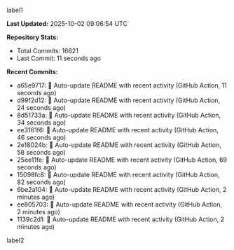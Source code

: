 
label1 
<!-- ACTIVITY_START -->
**Last Updated:** 2025-10-02 09:06:54 UTC

**Repository Stats:**
- Total Commits: 16621
- Last Commit: 11 seconds ago

**Recent Commits:**
- a65e9717: 🤖 Auto-update README with recent activity (GitHub Action, 11 seconds ago)
- d99f2d12: 🤖 Auto-update README with recent activity (GitHub Action, 24 seconds ago)
- 8d51733a: 🤖 Auto-update README with recent activity (GitHub Action, 34 seconds ago)
- ee3161f6: 🤖 Auto-update README with recent activity (GitHub Action, 46 seconds ago)
- 2e18024b: 🤖 Auto-update README with recent activity (GitHub Action, 58 seconds ago)
- 25ee11fe: 🤖 Auto-update README with recent activity (GitHub Action, 69 seconds ago)
- 15098fc8: 🤖 Auto-update README with recent activity (GitHub Action, 82 seconds ago)
- 6be2a104: 🤖 Auto-update README with recent activity (GitHub Action, 2 minutes ago)
- ee805703: 🤖 Auto-update README with recent activity (GitHub Action, 2 minutes ago)
- 1139c2d1: 🤖 Auto-update README with recent activity (GitHub Action, 2 minutes ago)
<!-- ACTIVITY_END -->

label2
